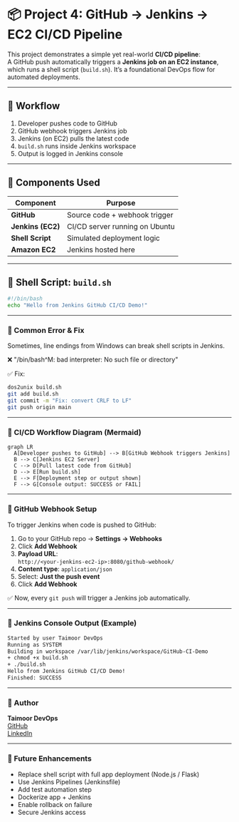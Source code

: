 # 📦 Project 4: GitHub → Jenkins → EC2 CI/CD Pipeline

This project demonstrates a simple yet real-world **CI/CD pipeline**:  
A GitHub push automatically triggers a **Jenkins job on an EC2 instance**, which runs a shell script (`build.sh`). It’s a foundational DevOps flow for automated deployments.

---

## 🚀 Workflow

1. Developer pushes code to GitHub
2. GitHub webhook triggers Jenkins job
3. Jenkins (on EC2) pulls the latest code
4. `build.sh` runs inside Jenkins workspace
5. Output is logged in Jenkins console

---

## 🔧 Components Used

| Component         | Purpose                            |
|------------------|------------------------------------|
| **GitHub**        | Source code + webhook trigger      |
| **Jenkins (EC2)** | CI/CD server running on Ubuntu     |
| **Shell Script**  | Simulated deployment logic         |
| **Amazon EC2**    | Jenkins hosted here                |

---

## 📜 Shell Script: `build.sh`

```bash
#!/bin/bash
echo "Hello from Jenkins GitHub CI/CD Demo!"

```
---
### 🧨 Common Error & Fix

Sometimes, line endings from Windows can break shell scripts in Jenkins.

❌ "/bin/bash^M: bad interpreter: No such file or directory"

✅ Fix:

```bash
dos2unix build.sh
git add build.sh
git commit -m "Fix: convert CRLF to LF"
git push origin main
```
---
### 🔁 CI/CD Workflow Diagram (Mermaid)

```mermaid
graph LR
  A[Developer pushes to GitHub] --> B[GitHub Webhook triggers Jenkins]
  B --> C[Jenkins EC2 Server]
  C --> D[Pull latest code from GitHub]
  D --> E[Run build.sh]
  E --> F[Deployment step or output shown]
  F --> G[Console output: SUCCESS or FAIL]
```
---
### 🔧 GitHub Webhook Setup

To trigger Jenkins when code is pushed to GitHub:

1. Go to your GitHub repo → **Settings → Webhooks**
2. Click **Add Webhook**
3. **Payload URL**:  
   `http://<your-jenkins-ec2-ip>:8080/github-webhook/`
4. **Content type**: `application/json`
5. Select: **Just the push event**
6. Click **Add Webhook**
   
✅ Now, every `git push` will trigger a Jenkins job automatically.

---
### 📸 Jenkins Console Output (Example)

```bash
Started by user Taimoor DevOps
Running as SYSTEM
Building in workspace /var/lib/jenkins/workspace/GitHub-CI-Demo
+ chmod +x build.sh
+ ./build.sh
Hello from Jenkins GitHub CI/CD Demo!
Finished: SUCCESS
```
---
### 👤 Author

**Taimoor DevOps**  
[GitHub](https://github.com/taimoordevops)  
[LinkedIn](#) <!-- (Optional) Add your LinkedIn profile later -->

---
### 🧠 Future Enhancements

- Replace shell script with full app deployment (Node.js / Flask)
- Use Jenkins Pipelines (Jenkinsfile)
- Add test automation step
- Dockerize app + Jenkins
- Enable rollback on failure
- Secure Jenkins access
